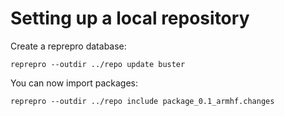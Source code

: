 # Setting up a local repository

Create a reprepro database:
```
reprepro --outdir ../repo update buster
```

You can now import packages:
```
reprepro --outdir ../repo include package_0.1_armhf.changes
```
